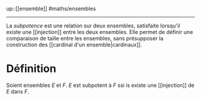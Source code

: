 up::[[ensemble]]
#maths/ensembles 

----
La _subpotence_ est une relation sur deux ensembles, satisfaite lorsqu'il existe une [[injection]] entre les deux ensembles.
Elle permet de définir une comparaison de taille entre les ensembles, sans présupposer la construction des [[cardinal d'un ensemble|cardinaux]].

# Définition
Soient ensembles $E$ et $F$.
$E$ est subpotent à $F$ ssi is existe une [[injection]] de $E$ dans $F$.

